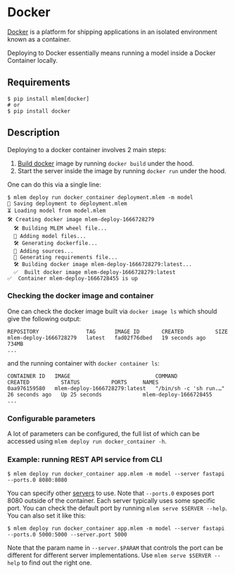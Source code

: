 # Docker

[Docker](https://docs.docker.com/get-started/overview/) is a platform for
shipping applications in an isolated environment known as a container.

Deploying to Docker essentially means running a model inside a Docker Container
locally.

## Requirements

```cli
$ pip install mlem[docker]
# or
$ pip install docker
```

## Description

Deploying to a docker container involves 2 main steps:

1. [Build docker](/doc/user-guide/building/docker) image by running
   `docker build` under the hood.
2. Start the server inside the image by running `docker run` under the hood.

One can do this via a single line:

```cli
$ mlem deploy run docker_container deployment.mlem -m model
💾 Saving deployment to deployment.mlem
⏳️ Loading model from model.mlem
🛠 Creating docker image mlem-deploy-1666728279
  🛠 Building MLEM wheel file...
  💼 Adding model files...
  🛠 Generating dockerfile...
  💼 Adding sources...
  💼 Generating requirements file...
  🛠 Building docker image mlem-deploy-1666728279:latest...
  ✅  Built docker image mlem-deploy-1666728279:latest
✅  Container mlem-deploy-1666728455 is up
```

### Checking the docker image and container

One can check the docker image built via `docker image ls` which should give the
following output:

```
REPOSITORY               TAG      IMAGE ID       CREATED          SIZE
mlem-deploy-1666728279   latest   fad02f76dbed   19 seconds ago   734MB
...
```

and the running container with `docker container ls`:

```
CONTAINER ID   IMAGE                           COMMAND                  CREATED          STATUS          PORTS     NAMES
0aa976159580   mlem-deploy-1666728279:latest   "/bin/sh -c 'sh run.…"   26 seconds ago   Up 25 seconds             mlem-deploy-1666728455
...
```

### Configurable parameters

A lot of parameters can be configured, the full list of which can be accessed
using `mlem deploy run docker_container -h`.

### Example: running REST API service from CLI

```cli
$ mlem deploy run docker_container app.mlem -m model --server fastapi --ports.0 8080:8080
```

You can specify other [servers](/doc/user-guide/serving/) to use.
Note that `--ports.0` exposes port 8080 outside of the container.
Each server typically uses some specific port. You can check the default port by running `mlem serve $SERVER --help`. You can also set it like this:

```cli
$ mlem deploy run docker_container app.mlem -m model --server fastapi --ports.0 5000:5000 --server.port 5000
```

Note that the param name in `--server.$PARAM` that controls the port can be different for different server implementations. Use `mlem serve $SERVER --help` to find out the right one.

